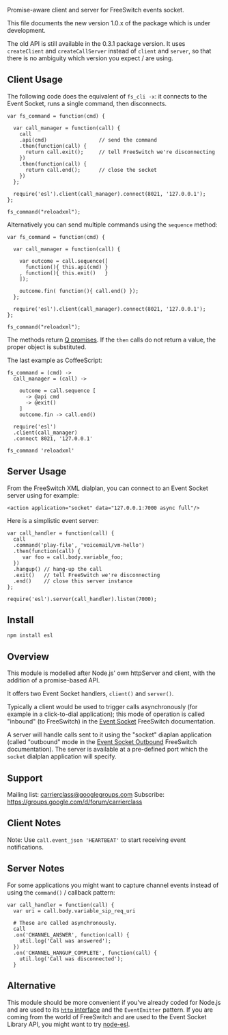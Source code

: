 Promise-aware client and server for FreeSwitch events socket.

This file documents the new version 1.0.x of the package which is under development.

The old API is still available in the 0.3.1 package version. It uses `createClient` and `createCallServer` instead of `client` and `server`, so that there is no ambiguity which version you expect / are using.

Client Usage
------------

The following code does the equivalent of `fs_cli -x`: it connects to the Event Socket, runs a single command, then disconnects.

    var fs_command = function(cmd) {

      var call_manager = function(call) {
        call
        .api(cmd)                 // send the command
        .then(function(call) {
          return call.exit();     // tell FreeSwitch we're disconnecting
        })
        .then(function(call) {
          return call.end();      // close the socket
        })
      };

      require('esl').client(call_manager).connect(8021, '127.0.0.1');
    };

    fs_command("reloadxml");

Alternatively you can send multiple commands using the `sequence` method:

    var fs_command = function(cmd) {

      var call_manager = function(call) {

        var outcome = call.sequence([
          function(){ this.api(cmd) }
        , function(){ this.exit()   }
        ]);

        outcome.fin( function(){ call.end() });
      };

      require('esl').client(call_manager).connect(8021, '127.0.0.1');
    };

    fs_command("reloadxml");

The methods return [Q promises](http://documentup.com/kriskowal/q/). If the `then` calls do not return a value, the proper object is substituted.

The last example as CoffeeScript:

    fs_command = (cmd) ->
      call_manager = (call) ->

        outcome = call.sequence [
          -> @api cmd
          -> @exit()
        ]
        outcome.fin -> call.end()

      require('esl')
      .client(call_manager)
      .connect 8021, '127.0.0.1'

    fs_command 'reloadxml'

Server Usage
------------

From the FreeSwitch XML dialplan, you can connect to an Event Socket server using for example:

    <action application="socket" data="127.0.0.1:7000 async full"/>

Here is a simplistic event server:

    var call_handler = function(call) {
      call
      .command('play-file', 'voicemail/vm-hello')
      .then(function(call) {
         var foo = call.body.variable_foo;
      })
      .hangup() // hang-up the call
      .exit()   // tell FreeSwitch we're disconnecting
      .end()    // close this server instance
    };

    require('esl').server(call_handler).listen(7000);

Install
-------

    npm install esl

Overview
--------

This module is modelled after Node.js' own httpServer and client, with the addition of a promise-based API.

It offers two Event Socket handlers, `client()` and `server()`.

Typically a client would be used to trigger calls asynchronously (for example in a click-to-dial application); this mode of operation is called "inbound" (to FreeSwitch) in the [Event Socket](http://wiki.freeswitch.org/wiki/Event_Socket) FreeSwitch documentation.

A server will handle calls sent to it using the "socket" diaplan application (called "outbound" mode in the [Event Socket Outbound](http://wiki.freeswitch.org/wiki/Event_Socket_Outbound) FreeSwitch documentation).  The server is available at a pre-defined port which the `socket` dialplan application will specify.

Support
-------

Mailing list: <carrierclass@googlegroups.com>
Subscribe: <https://groups.google.com/d/forum/carrierclass>

Client Notes
--------------

Note: Use `call.event_json 'HEARTBEAT'` to start receiving event notifications.

Server Notes
------------------

For some applications you might want to capture channel events instead of using the `command()` / callback pattern:

    var call_handler = function(call) {
      var uri = call.body.variable_sip_req_uri

      # These are called asynchronously.
      call
      .on('CHANNEL_ANSWER', function(call) {
        util.log('Call was answered');
      })
      .on('CHANNEL_HANGUP_COMPLETE', function(call) {
        util.log('Call was disconnected');
      }

Alternative
-----------

This module should be more convenient if you've already coded for Node.js and are used to its [`http` interface](http://nodejs.org/api/http.html) and the `EventEmitter` pattern.
If you are coming from the world of FreeSwitch and are used to the Event Socket Library API, you might want to try [node-esl](https://github.com/englercj/node-esl).
